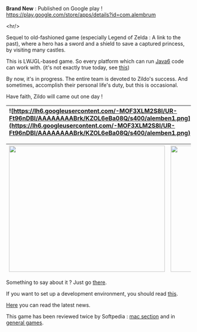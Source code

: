 <b>Brand New</b> : Published on Google play !
https://play.google.com/store/apps/details?id=com.alembrum



&lt;hr/&gt;



Sequel to old-fashioned game (especially Legend of Zelda : A link to the past), where a hero has a sword and a shield to save a captured princess, by visiting many castles.

This is LWJGL-based game. So every platform which can run [Java6](https://cds.sun.com/is-bin/INTERSHOP.enfinity/WFS/CDS-CDS_Developer-Site/en_US/-/USD/ViewProductDetail-Start?ProductRef=jre-6u22-oth-JPR@CDS-CDS_Developer) code can work with. (it's not exactly true today, see [this](http://code.google.com/p/zildo/wiki/Multiplatform))

By now, it's in progress. The entire team is devoted to Zildo's success. And sometimes, accomplish their personal life's duty, but this is occasional.

Have faith, Zildo will came out one day !

| ![https://lh6.googleusercontent.com/-MOF3XLM2S8I/UR-Ft96nDBI/AAAAAAAABrk/KZOL6eBa08Q/s400/alemben1.png](https://lh6.googleusercontent.com/-MOF3XLM2S8I/UR-Ft96nDBI/AAAAAAAABrk/KZOL6eBa08Q/s400/alemben1.png) | ![https://lh6.googleusercontent.com/-Lk0KPbxKVNE/UTHuF2FlMvI/AAAAAAAABsA/3jJneDhPFDQ/s400/Capture3.png](https://lh6.googleusercontent.com/-Lk0KPbxKVNE/UTHuF2FlMvI/AAAAAAAABsA/3jJneDhPFDQ/s400/Capture3.png) |
|:--------------------------------------------------------------------------------------------------------------------------------------------------------------------------------------------------------------|:--------------------------------------------------------------------------------------------------------------------------------------------------------------------------------------------------------------|

| <a href='http://www.youtube.com/watch?feature=player_embedded&v=EkudqvWROEE' target='_blank'><img src='http://img.youtube.com/vi/EkudqvWROEE/0.jpg' width='425' height=344 /></a> | <a href='http://www.youtube.com/watch?feature=player_embedded&v=kgnWGgfWT1E' target='_blank'><img src='http://img.youtube.com/vi/kgnWGgfWT1E/0.jpg' width='425' height=344 /></a> |
|:----------------------------------------------------------------------------------------------------------------------------------------------------------------------------------|:----------------------------------------------------------------------------------------------------------------------------------------------------------------------------------|

Something to say about it ? Just go [there](http://code.google.com/p/zildo/wiki/Feedbacks).

If you want to set up a development environment, you should read [this](http://code.google.com/p/zildo/wiki/SetUpZildo).

[Here](http://code.google.com/p/zildo/wiki/News?ts=1252249110&updated=News) you can read the latest news.

 

This game has been reviewed twice by Softpedia : [mac section](http://mac.softpedia.com/progClean/Zildo-Clean-121724.html) and in [general games](http://games.softpedia.com/progClean/Legend-of-Zildo-Clean-115955.html).